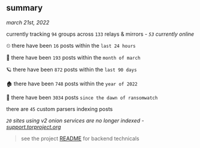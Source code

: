 
## summary
_march 21st, 2022_

currently tracking `94` groups across `133` relays & mirrors - _`53` currently online_

⏲ there have been `16` posts within the `last 24 hours`

🦈 there have been `193` posts within the `month of march`

🪐 there have been `872` posts within the `last 90 days`

🏚 there have been `748` posts within the `year of 2022`

🦕 there have been `3034` posts `since the dawn of ransomwatch`

there are `45` custom parsers indexing posts

_`20` sites using v2 onion services are no longer indexed - [support.torproject.org](https://support.torproject.org/onionservices/v2-deprecation/)_

> see the project [README](https://github.com/thetanz/ransomwatch#ransomwatch--) for backend technicals

